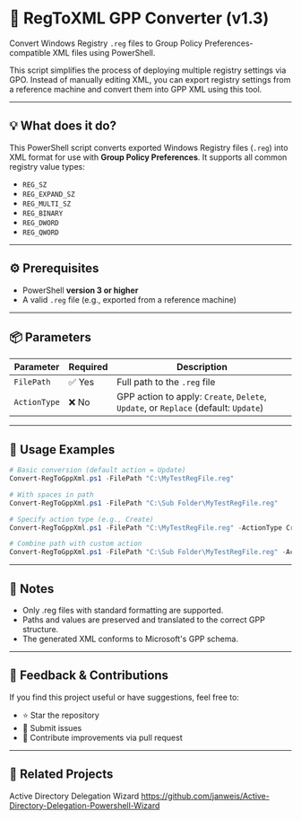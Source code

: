 # 🧾 RegToXML GPP Converter (v1.3)

Convert Windows Registry `.reg` files to Group Policy Preferences-compatible XML files using PowerShell.

This script simplifies the process of deploying multiple registry settings via GPO. Instead of manually editing XML, you can export registry settings from a reference machine and convert them into GPP XML using this tool.

---

## 💡 What does it do?

This PowerShell script converts exported Windows Registry files (`.reg`) into XML format for use with **Group Policy Preferences**. It supports all common registry value types:

- `REG_SZ`
- `REG_EXPAND_SZ`
- `REG_MULTI_SZ`
- `REG_BINARY`
- `REG_DWORD`
- `REG_QWORD`

---

## ⚙️ Prerequisites

- PowerShell **version 3 or higher**
- A valid `.reg` file (e.g., exported from a reference machine)

---

## 📦 Parameters

| Parameter     | Required | Description                                                                 |
|---------------|----------|-----------------------------------------------------------------------------|
| `FilePath`    | ✅ Yes    | Full path to the `.reg` file                                                |
| `ActionType`  | ❌ No     | GPP action to apply: `Create`, `Delete`, `Update`, or `Replace` (default: `Update`) |

---

## 🚀 Usage Examples

```powershell
# Basic conversion (default action = Update)
Convert-RegToGppXml.ps1 -FilePath "C:\MyTestRegFile.reg"

# With spaces in path
Convert-RegToGppXml.ps1 -FilePath "C:\Sub Folder\MyTestRegFile.reg"

# Specify action type (e.g., Create)
Convert-RegToGppXml.ps1 -FilePath "C:\MyTestRegFile.reg" -ActionType Create

# Combine path with custom action
Convert-RegToGppXml.ps1 -FilePath "C:\Sub Folder\MyTestRegFile.reg" -ActionType Replace
```

---

## 📝 Notes

- Only .reg files with standard formatting are supported.
- Paths and values are preserved and translated to the correct GPP structure.
- The generated XML conforms to Microsoft's GPP schema.

---

## 🙋 Feedback & Contributions
If you find this project useful or have suggestions, feel free to:

- ⭐ Star the repository
- 🐛 Submit issues
- 🔧 Contribute improvements via pull request

---

## 🔗 Related Projects
Active Directory Delegation Wizard 
https://github.com/janweis/Active-Directory-Delegation-Powershell-Wizard


